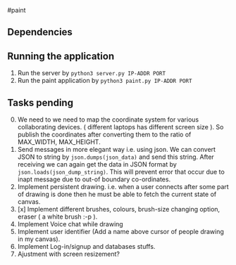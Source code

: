 #paint
## Dependencies

## Running the application
1. Run the server by `python3 server.py IP-ADDR PORT`
2. Run the paint application by `python3 paint.py IP-ADDR PORT`

## Tasks pending
0. We need to we need to map the coordinate system for various collaborating devices. ( different laptops has different screen size ). So publish the coordinates after converting them to the ratio of MAX_WIDTH, MAX_HEIGHT.
1. Send messages in more elegant way i.e. using json. We can convert JSON to string by `json.dumps(json_data)` and send this string. After receiving we can again get the data in JSON format by `json.loads(json_dump_string)`. This will prevent error that occur due to inapt message due to out-of boundary co-ordinates.
2. Implement persistent drawing. i.e. when a user connects after some part of drawing is done then he must be able to fetch the current state of canvas.
3. [x] Implement different brushes, colours, brush-size changing option, eraser ( a white brush :-p ).
4. Implement Voice chat while drawing
5. Implement user identifier (Add a name above cursor of people drawing in my canvas).
6. Implement Log-in/signup and databases stuffs.
7. Ajustment with screen resizement?
